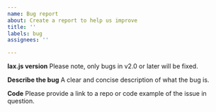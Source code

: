 ```yaml
---
name: Bug report
about: Create a report to help us improve
title: ''
labels: bug
assignees: ''

---
```


**lax.js version**
Please note, only bugs in v2.0 or later will be fixed.

**Describe the bug**
A clear and concise description of what the bug is.

**Code**
Please provide a link to a repo or code example of the issue in question.
